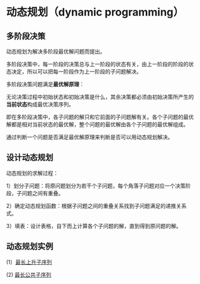 # 动态规划（dynamic programming）

## 多阶段决策

动态规划为解决多阶段最优解问题而提出。

多阶段决策中，每一阶段的决策总与上一阶段的状态有关，由上一阶段的阶段的状态决定，所以可以把每一阶段作为上一阶段的子问题解决。

多阶段决策问题满足**最优解原理**：

无论决策过程中初始状态和初始决策是什么，其余决策都必须由初始决策所产生的**当前状态**构成最优决策序列。

即在多阶段决策中，各子问题的解只和它前面的子问题解有关。各个子问题的最优解都是相对当前状态的最优解，整个问题的最优解由各个子问题的最优解组成。

通过判断一个问题是否满足最优解原理来判断是否可以用动态规划解决。

## 设计动态规划

动态规划的求解过程：

1）划分子问题：将原问题划分为若干个子问题，每个角落子问题对应一个决策阶段，子问题之间有重叠。

2）确定动态规划函数：根据子问题之间的重叠关系找到子问题满足的递推关系式。

3）填表：设计表格，自下而上计算各个子问题的解，直到得到原问题的解。

## 动态规划实例

(1）[最长上升子序列](https://github.com/yuyilei/LeetCode/blob/master/C%2B%2B/300_Longest_Increasing_Subsequence.cp)

(2) [最长公共子序列](https://github.com/yuyilei/Algorithms/blob/master/C%2B%2B/Longest_Common_Subsequence.cpp)

